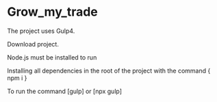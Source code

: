 # Grow_my_trade

<p>The project uses Gulp4.</p>
<p>Download project.</p>
<p>Node.js must be installed to run</p>
<p>Installing all dependencies in the root of the project with the command { npm i }</p>
<p>To run the command [gulp] or [npx gulp]</p>
